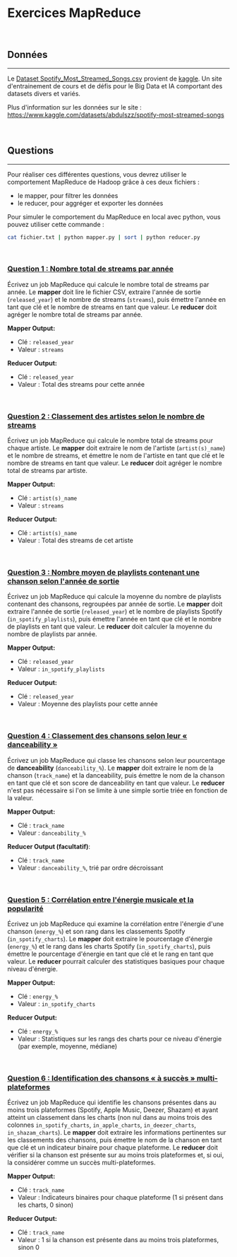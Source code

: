 # Exercices MapReduce

<br>

## Données

---

Le [Dataset Spotify_Most_Streamed_Songs.csv](https://www.kaggle.com/datasets/abdulszz/spotify-most-streamed-songs) provient de [kaggle](https://www.kaggle.com/). Un site d'entrainement de cours et de défis pour le Big Data et IA comportant des datasets divers et variés.

Plus d'information sur les données sur le site : https://www.kaggle.com/datasets/abdulszz/spotify-most-streamed-songs

<br>

## Questions

---

Pour réaliser ces différentes questions, vous devrez utiliser le comportement MapReduce de Hadoop grâce à ces deux fichiers :

- le mapper, pour filtrer les données
- le reducer, pour aggréger et exporter les données

Pour simuler le comportement du MapReduce en local avec python, vous pouvez utiliser cette commande :

```bash
cat fichier.txt | python mapper.py | sort | python reducer.py
```

<br>

### <u>Question 1 : Nombre total de streams par année</u>

Écrivez un job MapReduce qui calcule le nombre total de streams par année. Le **mapper** doit lire le fichier CSV, extraire l'année de sortie (`released_year`) et le nombre de streams (`streams`), puis émettre l'année en tant que clé et le nombre de streams en tant que valeur. Le **reducer** doit agréger le nombre total de streams par année.

**Mapper Output:**

- Clé : `released_year`
- Valeur : `streams`

**Reducer Output:**

- Clé : `released_year`
- Valeur : Total des streams pour cette année

<br>

### <u>Question 2 : Classement des artistes selon le nombre de streams</u>

Écrivez un job MapReduce qui calcule le nombre total de streams pour chaque artiste. Le **mapper** doit extraire le nom de l'artiste (`artist(s)_name`) et le nombre de streams, et émettre le nom de l'artiste en tant que clé et le nombre de streams en tant que valeur. Le **reducer** doit agréger le nombre total de streams par artiste.

**Mapper Output:**

- Clé : `artist(s)_name`
- Valeur : `streams`

**Reducer Output:**

- Clé : `artist(s)_name`
- Valeur : Total des streams de cet artiste

<br>

### <u>Question 3 : Nombre moyen de playlists contenant une chanson selon l'année de sortie</u>

Écrivez un job MapReduce qui calcule la moyenne du nombre de playlists contenant des chansons, regroupées par année de sortie. Le **mapper** doit extraire l'année de sortie (`released_year`) et le nombre de playlists Spotify (`in_spotify_playlists`), puis émettre l'année en tant que clé et le nombre de playlists en tant que valeur. Le **reducer** doit calculer la moyenne du nombre de playlists par année.

**Mapper Output:**

- Clé : `released_year`
- Valeur : `in_spotify_playlists`

**Reducer Output:**

- Clé : `released_year`
- Valeur : Moyenne des playlists pour cette année

<br>

### <u>Question 4 : Classement des chansons selon leur « danceability »</u>

Écrivez un job MapReduce qui classe les chansons selon leur pourcentage de **danceability** (`danceability_%`). Le **mapper** doit extraire le nom de la chanson (`track_name`) et la danceability, puis émettre le nom de la chanson en tant que clé et son score de danceability en tant que valeur. Le **reducer** n'est pas nécessaire si l'on se limite à une simple sortie triée en fonction de la valeur.

**Mapper Output:**

- Clé : `track_name`
- Valeur : `danceability_%`

**Reducer Output (facultatif)**:

- Clé : `track_name`
- Valeur : `danceability_%`, trié par ordre décroissant

<br>

### <u>Question 5 : Corrélation entre l'énergie musicale et la popularité</u>

Écrivez un job MapReduce qui examine la corrélation entre l'énergie d'une chanson (`energy_%`) et son rang dans les classements Spotify (`in_spotify_charts`). Le **mapper** doit extraire le pourcentage d'énergie (`energy_%`) et le rang dans les charts Spotify (`in_spotify_charts`), puis émettre le pourcentage d'énergie en tant que clé et le rang en tant que valeur. Le **reducer** pourrait calculer des statistiques basiques pour chaque niveau d'énergie.

**Mapper Output:**

- Clé : `energy_%`
- Valeur : `in_spotify_charts`

**Reducer Output:**

- Clé : `energy_%`
- Valeur : Statistiques sur les rangs des charts pour ce niveau d'énergie (par exemple, moyenne, médiane)

<br>

### <u>Question 6 : Identification des chansons « à succès » multi-plateformes</u>

Écrivez un job MapReduce qui identifie les chansons présentes dans au moins trois plateformes (Spotify, Apple Music, Deezer, Shazam) et ayant atteint un classement dans les charts (non nul dans au moins trois des colonnes `in_spotify_charts`, `in_apple_charts`, `in_deezer_charts`, `in_shazam_charts`). Le **mapper** doit extraire les informations pertinentes sur les classements des chansons, puis émettre le nom de la chanson en tant que clé et un indicateur binaire pour chaque plateforme. Le **reducer** doit vérifier si la chanson est présente sur au moins trois plateformes et, si oui, la considérer comme un succès multi-plateformes.

**Mapper Output:**

- Clé : `track_name`
- Valeur : Indicateurs binaires pour chaque plateforme (1 si présent dans les charts, 0 sinon)

**Reducer Output:**

- Clé : `track_name`
- Valeur : 1 si la chanson est présente dans au moins trois plateformes, sinon 0